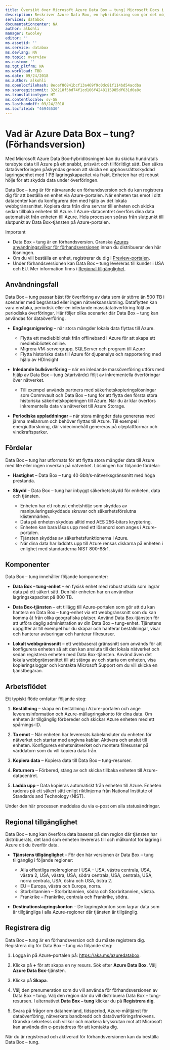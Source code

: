 ```yaml
---
title: Översikt över Microsoft Azure Data Box – tung| Microsoft Docs i data
description: Beskriver Azure Data Box, en hybridlösning som gör det möjligt att överföra enorma mängder data till Azure
services: databox
documentationcenter: NA
author: alkohli
manager: twooley
editor: ''
ms.assetid: ''
ms.service: databox
ms.devlang: NA
ms.topic: overview
ms.custom: ''
ms.tgt_pltfrm: NA
ms.workload: TBD
ms.date: 09/24/2018
ms.author: alkohli
ms.openlocfilehash: 8ecef86841bcf13a469f9c0dc81f114bd54acdba
ms.sourcegitcommit: 32d218f5bd74f1cd106f4248115985df631d0a8c
ms.translationtype: HT
ms.contentlocale: sv-SE
ms.lasthandoff: 09/24/2018
ms.locfileid: "46946530"
---
```

# <a name="what-is-azure-data-box-heavy-preview"></a>Vad är Azure Data Box – tung? (Förhandsversion)

Med Microsoft Azure Data Box-hybridlösningen kan du skicka hundratals terabyte data till Azure på ett snabbt, prisvärt och tillförlitligt sätt. Den säkra dataöverföringen påskyndas genom att skicka en upphovsrättsskyddad lagringsenhet med 1 PB lagringskapacitet via frakt. Enheten har ett robust hölje för att skydda data under överföringen.

Data Box – tung är för närvarande en förhandsversion och du kan registrera dig för att beställa en enhet via Azure-portalen. När enheten tas emot i ditt datacenter kan du konfigurera den med hjälp av det lokala webbgränssnittet. Kopiera data från dina servrar till enheten och skicka sedan tillbaka enheten till Azure. I Azure-datacentret överförs dina data automatiskt från enheten till Azure. Hela processen spåras från slutpunkt till slutpunkt av Data Box-tjänsten på Azure-portalen.


> [!IMPORTANT]
> - Data Box – tung är en förhandsversion. Granska [Azures användningsvillkor för förhandsversionen](https://azure.microsoft.com/support/legal/preview-supplemental-terms/) innan du distribuerar den här lösningen. 
> - Om du vill beställa en enhet, registrerar du dig i [Preview-portalen](http://aka.ms/).
> - Under förhandsversionen kan Data Box – tung levereras till kunder i USA och EU. Mer information finns i [Regional tillgänglighet](#region-availability).

## <a name="use-cases"></a>Användningsfall

Data Box – tung passar bäst för överföring av data som är större än 500 TB i scenarier med begränsad eller ingen nätverksanslutning. Dataflytten kan vara enstaka, periodisk eller en inledande massdataöverföring följt av periodiska överföringar. Här följer olika scenarier där Data Box – tung kan användas för dataöverföring.

 - **Engångsmigrering** – när stora mängder lokala data flyttas till Azure. 
     - Flytta ett mediebibliotek från offlineband i Azure för att skapa ett mediebibliotek online.
     - Migrera VM-servergrupp, SQLServer och program till Azure
     - Flytta historiska data till Azure för djupanalys och rapportering med hjälp av HDInsight

 - **Inledande bulköverföring** – när en inledande massöverföring utförs med hjälp av Data Box – tung (startvärde) följt av inkrementella överföringar över nätverket. 
     - Till exempel används partners med säkerhetskopieringslösningar som Commvault och Data Box – tung för att flytta den första stora historiska säkerhetskopieringen till Azure. När du är klar överförs inkrementella data via nätverket till Azure Storage.

 - **Periodiska uppladdningar** – när stora mängder data genereras med jämna mellanrum och behöver flyttas till Azure. Till exempel i energiutforskning, där videoinnehåll genereras på oljeplattformar och vindkraftsparker.      

## <a name="benefits"></a>Fördelar

Data Box – tung har utformats för att flytta stora mängder data till Azure med lite eller ingen inverkan på nätverket. Lösningen har följande fördelar:

- **Hastighet** – Data Box – tung 40 Gbit/s-nätverksgränssnitt med höga prestanda.

- **Skydd** – Data Box – tung har inbyggt säkerhetsskydd för enheten, data och tjänsten.
    - Enheten har ett robust enhetshölje som skyddas av manipuleringsskyddade skruvar och säkerhetsförslutna klistermärken. 
    - Data på enheten skyddas alltid med AES 256-bitars kryptering.
    - Enheten kan bara låsas upp med ett lösenord som anges i Azure-portalen.
    - Tjänsten skyddas av säkerhetsfunktionerna i Azure.
    - När dina data har laddats upp till Azure rensas diskarna på enheten i enlighet med standarderna NIST 800-88r1.


<!--## Features and specifications

The Data Box Heavy device has the following features in this release.

| Specifications                                          | Description              |
|---------------------------------------------------------|--------------------------|
| Weight                                                  | < 50 lbs.                |
| Dimensions                                              | Device - Width: 309.0 mm Height: 430.4 mm Depth: 502.0 mm |            
| Rack space                                              | 7 U when placed in the rack on its side (cannot be rack-mounted)|
| Cables required                                         | 1 X power cable (included) <br> 2 RJ45 cables <br> 2 X SFP+ Twinax copper cables|
| Storage capacity                                        | 100 TB <br> 80 TB usable capacity after RAID 5 protection|
| Network interfaces                                      | 2 X 1 GbE interface - MGMT, DATA 3. <br> MGMT - for management, not user configurable, used for initial setup <br> DATA3 - for data, user configurable, and is dynamic by default <br> MGMT and DATA 3 can also work as 10 GbE <br> 2 X 10 GbE interface - DATA 1, DATA 2 <br> Both are for data, can be configured as dynamic (default) or static |
| Data transfer media                                     | RJ45, SFP+ copper 10 GbE Ethernet  |
| Security                                                | Rugged device casing with tamper-proof custom screws <br> Tamper-evident stickers placed at the bottom of the device|
| Data transfer rate                                      | Up to 80 TB in a day over 10 GbE network interface        |
| Management                                              | Local web UI - one-time initial setup and configuration <br> Azure portal - day-to-day device management        |-->

## <a name="components"></a>Komponenter

Data Box – tung innehåller följande komponenter:

* **Data Box – tung-enhet** – en fysisk enhet med robust utsida som lagrar data på ett säkert sätt. Den här enheten har en användbar lagringskapacitet på 800 TB. 

    
* **Data Box-tjänsten** – ett tillägg till Azure-portalen som gör att du kan hantera en Data Box – tung-enhet via ett webbgränssnitt som du kan komma åt från olika geografiska platser. Använd Data Box-tjänsten för att utföra daglig administration av din Data Box – tung-enhet. Tjänstens uppgifter är till exempel hur du skapar och hanterar beställningar, visar och hanterar aviseringar och hanterar filresurser.  

* **Lokalt webbgränssnitt** – ett webbaserat gränssnitt som används för att konfigurera enheten så att den kan ansluta till det lokala nätverket och sedan registrera enheten med Data Box-tjänsten. Använd även det lokala webbgränssnittet till att stänga av och starta om enheten, visa kopieringsloggar och kontakta Microsoft Support om du vill skicka en tjänstbegäran.


## <a name="the-workflow"></a>Arbetsflödet

Ett typiskt flöde omfattar följande steg:

1. **Beställning** – skapa en beställning i Azure-portalen och ange leveransinformation och Azure-mållagringskonto för dina data. Om enheten är tillgänglig förbereder och skickar Azure enheten med ett spårnings-ID.

2. **Ta emot** – När enheten har levererats kabelansluter du enheten för nätverket och startar med angivna kablar. Aktivera och anslut till enheten. Konfigurera enhetsnätverket och montera filresurser på värddatorn som du vill kopiera data från.

3. **Kopiera data** – Kopiera data till Data Box – tung-resurser.

4. **Returnera** – Förbered, stäng av och skicka tillbaka enheten till Azure-datacentret.

5. **Ladda upp** – Data kopieras automatiskt från enheten till Azure. Enheten raderas på ett säkert sätt enligt riktlinjerna från National Institute of Standards and Technology (NIST).

Under den här processen meddelas du via e-post om alla statusändringar. 

## <a name="region-availability"></a>Regional tillgänglighet

Data Box – tung kan överföra data baserat på den region där tjänsten har distribuerats, det land som enheten levereras till och målkontot för lagring i Azure dit du överför data. 

- **Tjänstens tillgänglighet** – För den här versionen är Data Box – tung tillgänglig i följande regioner:
    - Alla offentliga molnregioner i USA – USA, västra centrala, USA, västra 2, USA, västra, USA, södra centrala, USA, centrala, USA, norra centrala, USA, östra och USA, östra 2.
    - EU – Europa, västra och Europa, norra.
    - Storbritannien – Storbritannien, södra och Storbritannien, västra.
    - Frankrike – Frankrike, centrala och Frankrike, södra.

- **Destinationslagringskonton** – De lagringskonton som lagrar data som är tillgängliga i alla Azure-regioner där tjänsten är tillgänglig. 

## <a name="sign-up"></a>Registrera dig

Data Box – tung är en förhandsversion och du måste registrera dig. Registrera dig för Data Box – tung via följande steg:

1. Logga in på Azure-portalen på: https://aka.ms/azuredatabox.
2. Klicka på **+** för att skapa en ny resurs. Sök efter **Azure Data Box**. Välj **Azure Data Box**-tjänsten.

    <!--![The Data Box Heavy sign up 1]()-->

3. Klicka på **Skapa**.

    <!--![The Data Box Heavy sign up 2]()-->

4. Välj den prenumeration som du vill använda för förhandsversionen av Data Box – tung. Välj den region där du vill distribuera Data Box – tung-resursen. I alternativet **Data Box – tung** klickar du på **Registrera dig**.

   <!--![The Data Box Heavy sign up 3]()-->

5. Svara på frågor om datahemland, tidsperiod, Azure-måltjänst för dataöverföring, nätverkets bandbredd och dataöverföringsfrekvens. Granska sekretess och villkor och markera kryssrutan mot att Microsoft kan använda din e-postadress för att kontakta dig.

    <!--![The Data Box Heavy sign up 4]()-->

När du är registrerad och aktiverad för förhandsversionen kan du beställa Data Box – tung.




